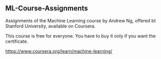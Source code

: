 ## ML-Course-Assignments
Assignments of the Machine Learning course by Andrew Ng, offered bt Stanford University, available on Coursera.

This course is free for everyone. You have to buy it only if you want the certificate.

https://www.coursera.org/learn/machine-learning/
